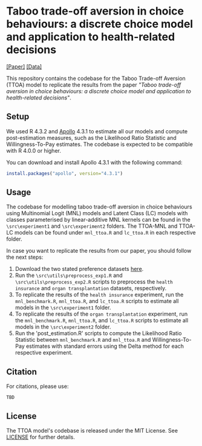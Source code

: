 # Taboo trade-off aversion in choice behaviours: a discrete choice model and application to health-related decisions

[[Paper]](#)
[[Data]](#)

This repository contains the codebase for the Taboo Trade-off Aversion (TTOA) model to replicate the results from the paper *"Taboo trade-off aversion in choice behaviours: a discrete choice model and application to health-related decisions"*.

## Setup

We used R 4.3.2 and [Apollo](http://www.apollochoicemodelling.com/index.html) 4.3.1 to estimate all our models and compute post-estimation measures, such as the Likelihood Ratio Statistic and Willingness-To-Pay estimates. The codebase is expected to be compatible with R 4.0.0 or higher.

You can download and install Apollo 4.3.1 with the following command:

``` r
install.packages("apollo", version="4.3.1")
```

## Usage

The codebase for modelling taboo trade-off aversion in choice behaviours using Multinomial Logit (MNL) models and Latent Class (LC) models with classes parameterised by linear-additive MNL kernels can be found in the `\src\experiment1` and `\src\experiment2` folders. The TTOA-MNL  and TTOA-LC models can be found under `mnl_ttoa.R` and `lc_ttoa.R` in each respective folder.

In case you want to replicate the results from our paper, you should follow the next steps:

1. Download the two stated preference datasets [here](#).
2. Run the `\src\utils\preprocess_exp1.R` and `\src\utils\preprocess_exp2.R` scripts to preprocess the `health insurance` and `organ transplantation` datasets, respectively.
3. To replicate the results of the `health insurance` experiment, run the `mnl_benchmark.R`, `mnl_ttoa.R`, and `lc_ttoa.R` scripts to estimate all models in the `\src\experiment1` folder.
4. To replicate the results of the `organ transplantation` experiment, run the `mnl_benchmark.R`, `mnl_ttoa.R`, and `lc_ttoa.R` scripts to estimate all models in the `\src\experiment2` folder.
5. Run the 'post_estimation.R' scripts to compute the Likelihood Ratio Statistic between `mnl_benchmark.R` and `mnl_ttoa.R` and Willingness-To-Pay estimates with standard errors using the Delta method for each respective experiment.

## Citation

For citations, please use:

```
TBD
```

## License

The TTOA model's codebase is released under the MIT License. See [LICENSE](https://github.com/nvrsmeele/ttoamodel/blob/main/LICENSE) for further details.
